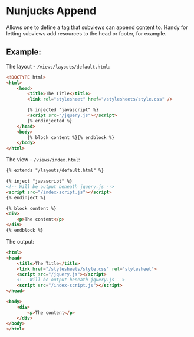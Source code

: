 # Nunjucks Append

Allows one to define a tag that subviews can append content to. Handy for
letting subviews add resources to the head or footer, for example.

## Example:

The layout - `/views/layouts/default.html`:

```HTML
<!DOCTYPE html>
<html>
    <head>
        <title>The Title</title>
        <link rel="stylesheet" href="/stylesheets/style.css" />

        {% injected "javascript" %}
        <script src="/jquery.js"></script>
        {% endinjected %}
    </head>
    <body>
        {% block content %}{% endblock %}
    </body>
</html>
```

The view - `/views/index.html`:

```HTML
{% extends "/layouts/default.html" %}

{% inject "javascript" %}
<!-- Will be output beneath jquery.js -->
<script src="/index-script.js"></script>
{% endinject %}

{% block content %}
<div>
    <p>The content</p>
</div>
{% endblock %}
```

The output:

```HTML
<html>
<head>
    <title>The Title</title>
    <link href="/stylesheets/style.css" rel="stylesheet">
    <script src="/jquery.js"></script>
    <!-- Will be output beneath jquery.js -->
    <script src="/index-script.js"></script>
</head>

<body>
    <div>
        <p>The content</p>
    </div>
</body>
</html>
```

